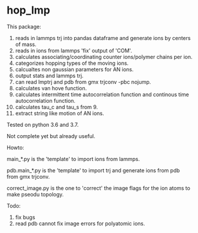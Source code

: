 # hop_lmp

This package:
1. reads in lammps trj into pandas dataframe and generate ions by centers of mass.
2. reads in ions from lammps 'fix' output of 'COM'.
3. calculates associating/coordinating counter ions/polymer chains per ion.
4. categorizes hopping types of the moving ions.
5. calcualtes non gaussian parameters for AN ions.
6. output stats and lammps trj.
7. can read lmptrj and pdb from gmx trjconv -pbc nojump.
8. calculates van hove function.
9. calculates intermittent time autocorrelation function and continous time autocorrelation function.
10. calculates tau_c and tau_s from 9.
10. extract string like motion of AN ions.

Tested on python 3.6 and 3.7.

Not complete yet but already useful.

Howto:

main_*.py is the 'template' to import ions from lammps.

pdb.main_*.py is the 'template'  to import trj and generate ions from pdb from gmx trjconv.

correct_image.py is the one to 'correct' the image flags for the ion atoms to make pseodu topology.

Todo:

1. fix bugs
2. read pdb cannot fix image errors for polyatomic ions.
